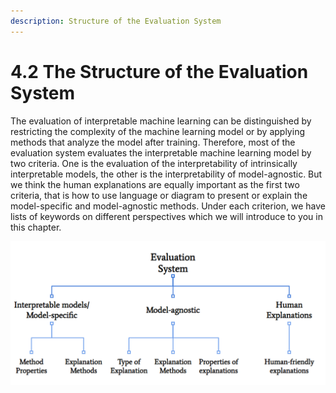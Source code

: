 ```yaml
---
description: Structure of the Evaluation System
---
```


# 4.2 The Structure of the Evaluation System

The evaluation of interpretable machine learning can be distinguished by restricting the complexity of the machine learning model or by applying methods that analyze the model after training. Therefore, most of the evaluation system evaluates the interpretable machine learning model by two criteria. One is the evaluation of the interpretability of intrinsically interpretable models, the other is the interpretability of model-agnostic. But we think the human explanations are equally important as the first two criteria, that is how to use language or diagram to present or explain the model-specific and model-agnostic methods. Under each criterion, we have lists of keywords on different perspectives which we will introduce to you in this chapter. 

![Sructure of the Evaluation System](../../.gitbook/assets/image%20%285%29.png)



